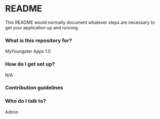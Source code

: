 # README #

This README would normally document whatever steps are necessary to get your application up and running.

### What is this repository for? ###

MyYoungster Apps
1.0


### How do I get set up? ###

N/A

### Contribution guidelines ###



### Who do I talk to? ###

Admin